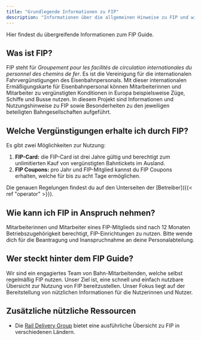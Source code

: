 ```yaml
---
title: "Grundlegende Informationen zu FIP"
description: "Informationen über die allgemeinen Hinweise zu FIP und wie FIP in Anspruch genommen werden kann."
---
```


Hier findest du übergreifende Informationen zum FIP Guide.

## Was ist FIP?

FIP steht für _Groupement pour les facilités de circulation internationales du personnel des chemins de fer_. Es ist die Vereinigung für die internationalen Fahrvergünstigungen des Eisenbahnpersonals.
Mit dieser internationalen Ermäßigungskarte für Eisenbahnpersonal können Mitarbeiterinnen und Mitarbeiter zu vergünstigten Konditionen in Europa beispielsweise Züge, Schiffe und Busse nutzen.
In diesem Projekt sind Informationen und Nutzungshinweise zu FIP sowie Besonderheiten zu den jeweiligen beteiligten Bahngesellschaften aufgeführt.

## Welche Vergünstigungen erhalte ich durch FIP?

Es gibt zwei Möglichkeiten zur Nutzung:
1. **FIP-Card:** die FIP-Card ist drei Jahre gültig und berechtigt zum unlimitierten Kauf von vergünstigten Bahntickets im Ausland.
2. **FIP Coupons:** pro Jahr und FIP-Mitglied kannst du FIP Coupons erhalten, welche für bis zu acht Tage ermöglichen.

Die genauen Regelungen findest du auf den Unterseiten der [Betreiber]({{< ref "operator" >}}).

## Wie kann ich FIP in Anspruch nehmen?

Mitarbeiterinnen und Mitarbeiter eines FIP-Mitglieds sind nach 12 Monaten Betriebszugehörigkeit berechtigt, FIP-Einrichtungen zu nutzen.
Bitte wende dich für die Beantragung und Inanspruchnahme an deine Personalabteilung.

## Wer steckt hinter dem FIP Guide?

Wir sind ein engagiertes Team von Bahn-Mitarbeitenden, welche selbst regelmäßig FIP nutzen.
Unser Ziel ist, eine schnell und einfach nutzbare Übersicht zur Nutzung von FIP bereitzustellen.
Unser Fokus liegt auf der Bereitstellung von nützlichen Informationen für die Nutzerinnen und Nutzer.

## Zusätzliche nützliche Ressourcen

- Die [Rail Delivery Group](https://www.raildeliverygroup.com/rst/europe-and-fip.html) bietet eine ausführliche Übersicht zu FIP in verschiedenen Ländern.
